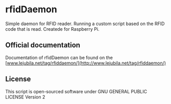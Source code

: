 # rfidDaemon
Simple daemon for RFID reader. Running a custom script based on the RFID code that is read. Createde for Raspberry Pi.

## Official documentation 

Documentation of rfidDaemon can be found on the [www.lejubila.net/tag/rfiddaemon/](http://www.lejubila.net/tag/rfiddaemon/)

## License

This script is open-sourced software under GNU GENERAL PUBLIC LICENSE Version 2
